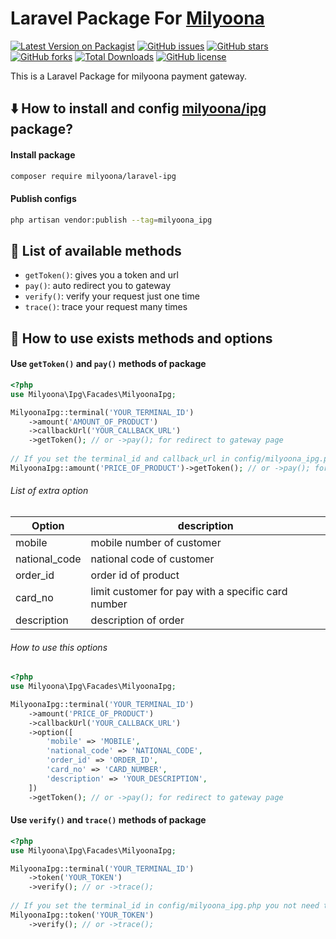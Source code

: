# Laravel Package For [Milyoona](https://www.milyoona.com/)
[![Latest Version on Packagist](https://img.shields.io/packagist/v/milyoona/laravel-ipg.svg?style=flat-square)](https://packagist.org/packages/milyoona/laravel-ipg)
[![GitHub issues](https://img.shields.io/github/issues/milyoona/laravel-ipg?style=flat-square)](https://github.com/milyoona/laravel-ipg/issues)
[![GitHub stars](https://img.shields.io/github/stars/milyoona/laravel-ipg?style=flat-square)](https://github.com/milyoona/laravel-ipg/stargazers)
[![GitHub forks](https://img.shields.io/github/forks/milyoona/laravel-ipg?style=flat-square)](https://github.com/milyoona/laravel-ipg/network)
[![Total Downloads](https://img.shields.io/packagist/dt/milyoona/laravel-ipg.svg?style=flat-square)](https://packagist.org/packages/milyoona/laravel-ipg)
[![GitHub license](https://img.shields.io/github/license/milyoona/laravel-ipg?style=flat-square)](https://github.com/milyoona/laravel-ipg/blob/master/LICENSE)

This is a Laravel Package for milyoona payment gateway.

## <g-emoji class="g-emoji" alias="arrow_down" fallback-src="https://github.githubassets.com/images/icons/emoji/unicode/2b07.png">⬇️</g-emoji> How to install and config [milyoona/ipg](https://github.com/milyoona/ipg) package?

#### Install package
```bash
composer require milyoona/laravel-ipg
```
#### Publish configs

```bash
php artisan vendor:publish --tag=milyoona_ipg
```

## <g-emoji class="g-emoji" alias="gem" fallback-src="https://github.githubassets.com/images/icons/emoji/unicode/1f48e.png">💎</g-emoji> List of available methods
- <code>getToken()</code>: gives you a token and url
- <code>pay()</code>: auto redirect you to gateway
- <code>verify()</code>: verify your request just one time
- <code>trace()</code>: trace your request many times

## <g-emoji class="g-emoji" alias="book" fallback-src="https://github.githubassets.com/images/icons/emoji/unicode/1f4d6.png">📖</g-emoji> How to use exists methods and options

#### Use <code>getToken()</code> and <code>pay()</code> methods of package
```php
<?php
use Milyoona\Ipg\Facades\MilyoonaIpg;

MilyoonaIpg::terminal('YOUR_TERMINAL_ID')
    ->amount('AMOUNT_OF_PRODUCT')
    ->callbackUrl('YOUR_CALLBACK_URL')
    ->getToken(); // or ->pay(); for redirect to gateway page
        
// If you set the terminal_id and callback_url in config/milyoona_ipg.php you not need to fill this methods.
MilyoonaIpg::amount('PRICE_OF_PRODUCT')->getToken(); // or ->pay(); for redirect to gateway page
```
###### List of extra option
| Option  | description |
| ------------- | ------------- |
| mobile  | mobile number of customer  |
| national_code  | national code of customer  |
| order_id  | order id of product  |
| card_no  | limit customer for pay with a specific card number|
| description  | description of order  |

###### How to use this options
```php
<?php
use Milyoona\Ipg\Facades\MilyoonaIpg;

MilyoonaIpg::terminal('YOUR_TERMINAL_ID')
    ->amount('PRICE_OF_PRODUCT')
    ->callbackUrl('YOUR_CALLBACK_URL')
    ->option([
        'mobile' => 'MOBILE',
        'national_code' => 'NATIONAL_CODE',
        'order_id' => 'ORDER_ID',
        'card_no' => 'CARD_NUMBER',
        'description' => 'YOUR_DESCRIPTION',
    ])
    ->getToken(); // or ->pay(); for redirect to gateway page
```

#### Use <code>verify()</code> and <code>trace()</code> methods of package
```php
<?php
use Milyoona\Ipg\Facades\MilyoonaIpg;

MilyoonaIpg::terminal('YOUR_TERMINAL_ID')
    ->token('YOUR_TOKEN')
    ->verify(); // or ->trace();
    
// If you set the terminal_id in config/milyoona_ipg.php you not need to fill this method.
MilyoonaIpg::token('YOUR_TOKEN')
    ->verify(); // or ->trace();
```

